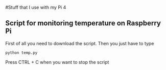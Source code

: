 #Stuff that I use with my Pi 4

## Script for monitoring temperature on Raspberry Pi

First of all you need to download the script. Then you just have to type 

```
python temp.py
```
Press CTRL + C when you want to stop the script

